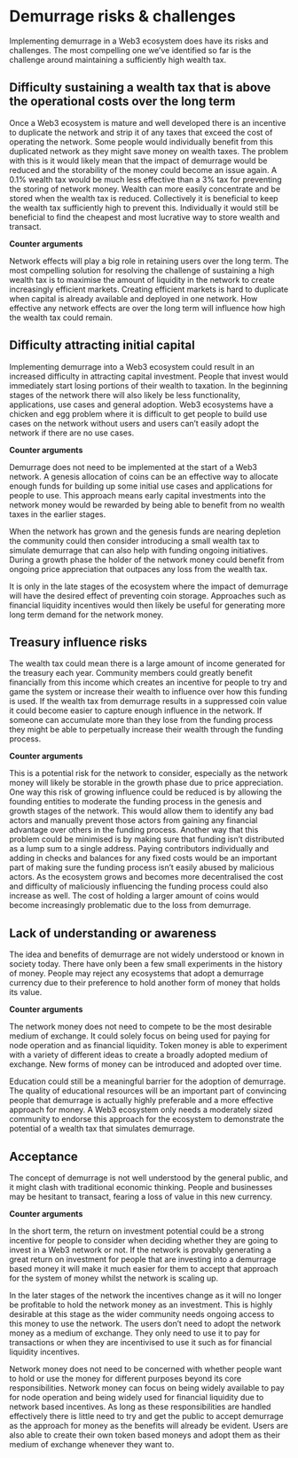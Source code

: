 # Demurrage risks & challenges

Implementing demurrage in a Web3 ecosystem does have its risks and challenges. The most compelling one we’ve identified so far is the challenge around maintaining a sufficiently high wealth tax.



## Difficulty sustaining a wealth tax that is above the operational costs over the long term

Once a Web3 ecosystem is mature and well developed there is an incentive to duplicate the network and strip it of any taxes that exceed the cost of operating the network. Some people would individually benefit from this duplicated network as they might save money on wealth taxes. The problem with this is it would likely mean that the impact of demurrage would be reduced and the storability of the money could become an issue again. A 0.1% wealth tax would be much less effective than a 3% tax for preventing the storing of network money. Wealth can more easily concentrate and be stored when the wealth tax is reduced. Collectively it is beneficial to keep the wealth tax sufficiently high to prevent this. Individually it would still be beneficial to find the cheapest and most lucrative way to store wealth and transact.



**Counter arguments**

Network effects will play a big role in retaining users over the long term. The most compelling solution for resolving the challenge of sustaining a high wealth tax is to maximise the amount of liquidity in the network to create increasingly efficient markets. Creating efficient markets is hard to duplicate when capital is already available and deployed in one network. How effective any network effects are over the long term will influence how high the wealth tax could remain.



## **Difficulty attracting initial capital**

Implementing demurrage into a Web3 ecosystem could result in an increased difficulty in attracting capital investment. People that invest would immediately start losing portions of their wealth to taxation. In the beginning stages of the network there will also likely be less functionality, applications, use cases and general adoption. Web3 ecosystems have a chicken and egg problem where it is difficult to get people to build use cases on the network without users and users can’t easily adopt the network if there are no use cases.



**Counter arguments**

Demurrage does not need to be implemented at the start of a Web3 network. A genesis allocation of coins can be an effective way to allocate enough funds for building up some initial use cases and applications for people to use. This approach means early capital investments into the network money would be rewarded by being able to benefit from no wealth taxes in the earlier stages.

When the network has grown and the genesis funds are nearing depletion the community could then consider introducing a small wealth tax to simulate demurrage that can also help with funding ongoing initiatives. During a growth phase the holder of the network money could benefit from ongoing price appreciation that outpaces any loss from the wealth tax.

It is only in the late stages of the ecosystem where the impact of demurrage will have the desired effect of preventing coin storage. Approaches such as financial liquidity incentives would then likely be useful for generating more long term demand for the network money.



## **Treasury influence risks**

The wealth tax could mean there is a large amount of income generated for the treasury each year. Community members could greatly benefit financially from this income which creates an incentive for people to try and game the system or increase their wealth to influence over how this funding is used. If the wealth tax from demurrage results in a suppressed coin value it could become easier to capture enough influence in the network. If someone can accumulate more than they lose from the funding process they might be able to perpetually increase their wealth through the funding process.



**Counter arguments**

This is a potential risk for the network to consider, especially as the network money will likely be storable in the growth phase due to price appreciation. One way this risk of growing influence could be reduced is by allowing the founding entities to moderate the funding process in the genesis and growth stages of the network. This would allow them to identify any bad actors and manually prevent those actors from gaining any financial advantage over others in the funding process. Another way that this problem could be minimised is by making sure that funding isn’t distributed as a lump sum to a single address. Paying contributors individually and adding in checks and balances for any fixed costs would be an important part of making sure the funding process isn’t easily abused by malicious actors. As the ecosystem grows and becomes more decentralised the cost and difficulty of maliciously influencing the funding process could also increase as well. The cost of holding a larger amount of coins would become increasingly problematic due to the loss from demurrage.



## **Lack of understanding or awareness**

The idea and benefits of demurrage are not widely understood or known in society today. There have only been a few small experiments in the history of money. People may reject any ecosystems that adopt a demurrage currency due to their preference to hold another form of money that holds its value.



**Counter arguments**

The network money does not need to compete to be the most desirable medium of exchange. It could solely focus on being used for paying for node operation and as financial liquidity. Token money is able to experiment with a variety of different ideas to create a broadly adopted medium of exchange. New forms of money can be introduced and adopted over time.

Education could still be a meaningful barrier for the adoption of demurrage. The quality of educational resources will be an important part of convincing people that demurrage is actually highly preferable and a more effective approach for money. A Web3 ecosystem only needs a moderately sized community to endorse this approach for the ecosystem to demonstrate the potential of a wealth tax that simulates demurrage.



## **Acceptance**

The concept of demurrage is not well understood by the general public, and it might clash with traditional economic thinking. People and businesses may be hesitant to transact, fearing a loss of value in this new currency.



**Counter arguments**

In the short term, the return on investment potential could be a strong incentive for people to consider when deciding whether they are going to invest in a Web3 network or not. If the network is provably generating a great return on investment for people that are investing into a demurrage based money it will make it much easier for them to accept that approach for the system of money whilst the network is scaling up.

In the later stages of the network the incentives change as it will no longer be profitable to hold the network money as an investment. This is highly desirable at this stage as the wider community needs ongoing access to this money to use the network. The users don’t need to adopt the network money as a medium of exchange. They only need to use it to pay for transactions or when they are incentivised to use it such as for financial liquidity incentives.

Network money does not need to be concerned with whether people want to hold or use the money for different purposes beyond its core responsibilities. Network money can focus on being widely available to pay for node operation and being widely used for financial liquidity due to network based incentives. As long as these responsibilities are handled effectively there is little need to try and get the public to accept demurrage as the approach for money as the benefits will already be evident. Users are also able to create their own token based moneys and adopt them as their medium of exchange whenever they want to.
